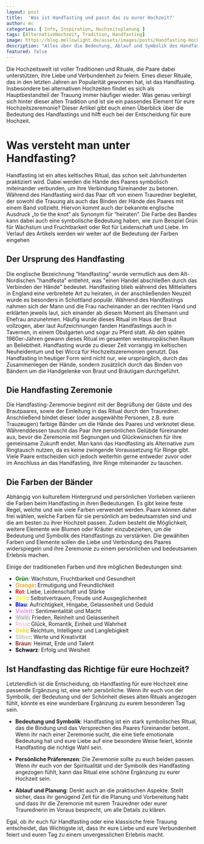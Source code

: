 ```yaml
---
layout: post
title:  'Was ist Handfasting und passt das zu eurer Hochzeit?'
author: mc
categories: [ Info, Inspiration, Hochzeitsplanung ]
tags: [AlternativeHochzeit, Tradition, Handfasting]
image: https://blog.mellowlight.de/assets/images/posts/Handfasting-Hochzeit-Brautpaar.webp
description: "Alles über die Bedeutung, Ablauf und Symbolik des Handfasting-Rituals, von seinen keltischen Ursprüngen bis zur Integration in moderne alternative Hochzeitsfeiern."
featured: false
---
```

Die Hochzeitswelt ist voller Traditionen und Rituale, die Paare dabei unterstützen, ihre Liebe und Verbundenheit zu feiern. Eines dieser Rituale, das in den letzten Jahren an Popularität gewonnen hat, ist das Handfasting. Insbesondere bei alternativen Hochzeiten findet es sich als Hauptbestandteil der Trauung immer häufiger wieder.
Was genau verbirgt sich hinter dieser alten Tradition und ist sie ein passendes Element für eure Hochzeitszeremonie?
Dieser Artikel gibt euch einen Überblick über die Bedeutung des Handfastings und hilft euch bei der Entscheidung für eure Hochzeit.

# Was versteht man unter Handfasting?
Handfasting ist ein altes keltisches Ritual, das schon seit Jahrhunderten praktiziert wird. Dabei werden die Hände des Paares symbolisch miteinander verbunden, um ihre Verbindung füreinander zu betonen.
Während des Handfasting wird das Paar oft von einem Trauredner begleitet, der sowohl die Trauung als auch das Binden der Hände des Paares mit einem Band vollzieht. Hiervon kommt auch der bekannte englische Ausdruck „to tie the knot“ als Synonym für “heiraten”. Die Farbe des Bandes kann dabei auch eine symbolische Bedeutung haben, wie zum Beispiel Grün für Wachstum und Fruchtbarkeit oder Rot für Leidenschaft und Liebe. Im Verlauf des Artikels werden wir weiter auf die Bedeutung der Farben eingehen 

## Der Ursprung des Handfasting 
Die englische Bezeichnung “Handfasting” wurde vermutlich aus dem Alt-Nordischen "handfesta" entlehnt, was "einen Handel abschließen durch das Verbinden der Hände" bedeutet. Handfasting blieb während des Mittelalters in England eine verbreitete Art zu heiraten, in der anschließenden Neuzeit wurde es besonders in Schottland populär.
Während des Handfastings nahmen sich der Mann und die Frau nacheinander an der rechten Hand und erklärten jeweils laut, sich einander ab diesem Moment als Ehemann und Ehefrau anzunehmen. Häufig wurde dieses Ritual im Haus der Braut vollzogen, aber laut Aufzeichnungen fanden Handfastings auch in Tavernen, in einem Obstgarten und sogar zu Pferd statt.
Ab den späten 1960er-Jahren gewann dieses Ritual im gesamten westeuropäischen Raum an Beliebtheit. Handfasting wurde zu dieser Zeit vorrangig im keltischen Neuheidentum und bei Wicca für Hochzeitszeremonien genutzt.
Das Handfasting in heutiger Form wird nicht nur, wie ursprünglich, durch das Zusammenlegen der Hände, sondern zusätzlich durch das Binden von Bändern um die Handgelenke von Braut und Bräutigam durchgeführt. 

## Die Handfasting Zeremonie
Die Handfasting-Zeremonie beginnt mit der Begrüßung der Gäste und des Brautpaares, sowie der Einleitung in das Ritual durch den Trauredner. Anschließend bindet dieser (oder ausgewählte Personen, z.B. eure Trauzeugen) farbige Bänder um die Hände des Paares und verknotet diese. Währenddessen tauscht das Paar ihre persönlichen Gelübde füreinander aus, bevor die Zeremonie mit Segnungen und Glückwünschen für ihre gemeinsame Zukunft endet.
Man kann das Handfasting als Alternative zum Ringtausch nutzen, da es keine zwingende Voraussetzung für Ringe gibt. Viele Paare entscheiden sich jedoch weiterhin gerne entweder zuvor oder im Anschluss an das Handfasting, ihre Ringe miteinander zu tauschen.

## Die Farben der Bänder
Abhängig von kulturellem Hintergrund und persönlichen Vorlieben variieren die Farben beim Handfasting in ihren Bedeutungen.
Es gibt keine feste Regel, welche und wie viele Farben verwendet werden. Paare können daher frei wählen, welche Farben für sie persönlich am bedeutsamsten sind und die am besten zu ihrer Hochzeit passen.
Zudem besteht die Möglichkeit, weitere Elemente wie Blumen oder Kräuter einzubeziehen, um die Bedeutung und Symbolik des Handfastings zu verstärken. Die gewählten Farben und Elemente sollen die Liebe und Verbindung des Paares widerspiegeln und ihre Zeremonie zu einem persönlichen und bedeutsamen Erlebnis machen.

Einige der traditionellen Farben und ihre möglichen Bedeutungen sind:
- **<span style="color:green">Grün</span>**: Wachstum, Fruchtbarkeit und Gesundheit
- **<span style="color:orange">Orange</span>**: Ermutigung und Freundlichkeit
- **<span style="color:red">Rot</span>**: Liebe, Leidenschaft und Stärke
- **<span style="color:yellow">Gelb</span>**: Selbstvertrauen, Freude und Ausgeglichenheit
- **<span style="color:blue">Blau</span>**: Aufrichtigkeit, Hingabe, Gelassenheit und Geduld
- **<span style="color:violet">Violett</span>**: Sentimentalität und Macht
- **<span style="color:white; text-shadow: #000 0px 0px 2px;">Weiß</span>**: Frieden, Reinheit und Gelassenheit
- **<span style="color:pink">Rosa</span>**: Glück, Romantik, Einheit und Wahrheit
- **<span style="color:gold">Gold</span>**: Reichtum, Intelligenz und Langlebigkeit
- **<span style="color:silver">Silber</span>**: Werte und Kreativität
- **<span style="color:brown">Braun</span>**: Heimat, Erde und Talent
- **<span style="color:black">Schwarz</span>**: Erfolg und Weisheit

## Ist Handfasting das Richtige für eure Hochzeit?
Letztendlich ist die Entscheidung, ob Handfasting für eure Hochzeit eine passende Ergänzung ist, eine sehr persönliche. Wenn ihr euch von der Symbolik, der Bedeutung und der Schönheit dieses alten Rituals angezogen fühlt, könnte es eine wunderbare Ergänzung zu eurem besonderen Tag sein.

- **Bedeutung und Symbolik**: Handfasting ist ein stark symbolisches Ritual, das die Bindung und das Versprechen des Paares füreinander betont. Wenn ihr nach einer Zeremonie sucht, die eine tiefe emotionale Bedeutung hat und eure Liebe auf eine besondere Weise feiert, könnte Handfasting die richtige Wahl sein.

- **Persönliche Präferenzen**: Die Zeremonie sollte zu euch beiden passen. Wenn ihr euch von der Spiritualität und der Symbolik des Handfasting angezogen fühlt, kann das Ritual eine schöne Ergänzung zu eurer Hochzeit sein.

- **Ablauf und Planung**: Denkt auch an die praktischen Aspekte. Stellt sicher, dass ihr genügend Zeit für die Planung und Vorbereitung habt und dass ihr die Zeremonie mit eurem Trauredner oder eurer Traurednerin im Voraus besprecht, um alle Details zu klären.

Egal, ob ihr euch für Handfasting oder eine klassische freie Trauung entscheidet, das Wichtigste ist, dass ihr eure Liebe und eure Verbundenheit feiert und euren Tag zu einem unvergesslichen Erlebnis macht.

